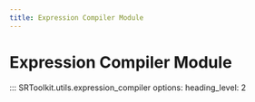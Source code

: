 ```yaml
---
title: Expression Compiler Module
---
```


# Expression Compiler Module

::: SRToolkit.utils.expression_compiler
    options:
        heading_level: 2